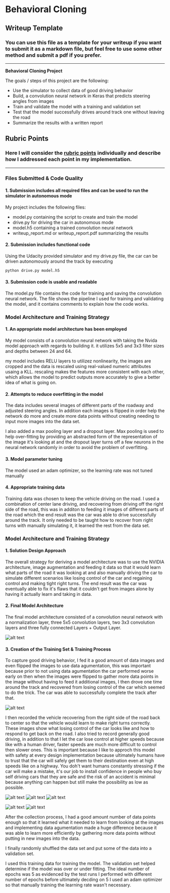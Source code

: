 # **Behavioral Cloning** 

## Writeup Template

### You can use this file as a template for your writeup if you want to submit it as a markdown file, but feel free to use some other method and submit a pdf if you prefer.

---

**Behavioral Cloning Project**

The goals / steps of this project are the following:
* Use the simulator to collect data of good driving behavior
* Build, a convolution neural network in Keras that predicts steering angles from images
* Train and validate the model with a training and validation set
* Test that the model successfully drives around track one without leaving the road
* Summarize the results with a written report


[//]: # (Image References)

[image1]: ./examples/placeholder.png "Model Visualization"
[image2]: ./examples/placeholder.png "Grayscaling"
[image3]: ./examples/placeholder_small.png "Recovery Image"
[image4]: ./examples/placeholder_small.png "Recovery Image"
[image5]: ./examples/placeholder_small.png "Recovery Image"
[image6]: ./examples/placeholder_small.png "Normal Image"
[image7]: ./examples/placeholder_small.png "Flipped Image"

## Rubric Points
### Here I will consider the [rubric points](https://review.udacity.com/#!/rubrics/432/view) individually and describe how I addressed each point in my implementation.  

---
### Files Submitted & Code Quality

#### 1. Submission includes all required files and can be used to run the simulator in autonomous mode

My project includes the following files:
* model.py containing the script to create and train the model
* drive.py for driving the car in autonomous mode
* model.h5 containing a trained convolution neural network 
* writeup_report.md or writeup_report.pdf summarizing the results

#### 2. Submission includes functional code
Using the Udacity provided simulator and my drive.py file, the car can be driven autonomously around the track by executing 
```sh
python drive.py model.h5
```

#### 3. Submission code is usable and readable

The model.py file contains the code for training and saving the convolution neural network. The file shows the pipeline I used for training and validating the model, and it contains comments to explain how the code works.

### Model Architecture and Training Strategy

#### 1. An appropriate model architecture has been employed

My model consists of a convolution neural network with taking the Nvida model approach with regards to building it. it utilizes 5x5 and 3x3 filter sizes and depths between 24 and 64. 

my model includes RELU layers to utilizez nonlinearity, the images are cropped and the data is rescaled using real-valued numeric attributes usaing a KLL. rescaling makes the features more consistent with each other, which allows the model to predict outputs more accurately to give a better idea of what is going on. 

#### 2. Attempts to reduce overfitting in the model



The data includes several images of different parts of the roadway and adjusted steering angles. In addition each images is flipped in order help the network do more and create more data points without creating needing to input more images into the data set.

 I also added a max pooling layer and a dropout layer. Max pooling is used to help over-fitting by providing an abstracted form of the representation of the image it's looking at and the  dropout layer turns off a few neurons in the neural network randomly in order to avoid the problem of overfitting.

#### 3. Model parameter tuning

The model used an adam optimizer, so the learning rate was not tuned manually 

#### 4. Appropriate training data

Training data was chosen to keep the vehicle driving on the road. I used a combination of center lane driving, and recovering from driving off the right side of the  road, this was in additon to feeding it images of different parts of the road which the end result was the car was able to drive successfully around the track.   It only needed to be taught how to recover from right turns with manually simulating it, it learned the rest from the data set.

### Model Architecture and Training Strategy

#### 1. Solution Design Approach

The overall strategy for deriving a model architecture was to use the  NVIDIA architecture,  image augmentation and feeding it data so that it would learn what parts of the road it was looking at and also manually driving the car to simulate different scenarios like losing control of the car and regaining control and making tight right turns. The end result was the car was eventually able to fix it's flaws that it couldn't get from images alone by having it actually learn and taking in data.



#### 2. Final Model Architecture

The final model architecture consisted of a convolution neural network with a normalization layer, three 5x5 convolution layers, two 3x3 convolution layers and three fully connected Layers + Output Layer.


![alt text][image1]

#### 3. Creation of the Training Set & Training Process

To capture good driving behavior, I fed it a good amount of data images and even flipped the images to use data agumentation, this was important because prior to not using data agumentation the car performed worse early on then when the images were flipped to gather more data points in the image without having to feed it additional images, I then drove one time around the track and recovered from losing control of the car which seemed to do the trick. The car was able to successfully complete the track after that.

![alt text][image2]

I then recorded the vehicle recovering from the right side of the road back to center so that the vehicle would learn to make right turns correctly. These images show what losing control of the car looks like and how to respond to get back on the road. I also tried to record generally good driving, in addition to that I let the car lose control at higher speeds because like with a human driver, faster speeds are much more difficult to control then slower ones. This is important because I like to approch this model with safety at every design implementation because ultimately humans have to trust that the car will safely get them to their destination even at high speeds like on a highway. You doh't want humans constantly stressing if the car will make a mistake, it's our job to install confidence in people who buy self driving cars that they are safe and the risk of an accident is minimal because anything can happen but still make the possibility as low as possible.

![alt text][image3]
![alt text][image4]
![alt text][image5]



![alt text][image6]
![alt text][image7]


After the collection process, I had a good amount number of data points enough so that it learned what it needed to learn from looking at the images and implementing data agumentation made a huge difference because it was able to learn more efficiently by gathering more data points without putting in new images into the data.


I finally randomly shuffled the data set and put some of the data into a validation set. 

I used this training data for training the model. The validation set helped determine if the model was over or under fitting. The ideal number of epochs was 5 as evidenced by the test runs I performed with different number of epochs before ultimately decding on 5 I used an adam optimizer so that manually training the learning rate wasn't necessary.
